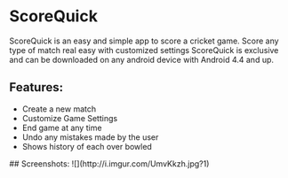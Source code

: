 # ScoreQuick
  ScoreQuick is an easy and simple app to score a cricket game. Score any type of match real easy with customized settings ScoreQuick is exclusive and can be downloaded on any android device with Android 4.4 and up.

## Features:
<ul>
  <li>Create a new match
  <li>Customize Game Settings
  <li>End game at any time
  <li>Undo any mistakes made by the user
  <li>Shows history of each over bowled
</ul>
## Screenshots:
![](http://i.imgur.com/UmvKkzh.jpg?1)
